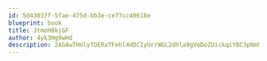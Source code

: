 ```yaml
---
id: 5d43037f-5fae-475d-bb3e-ce77cc40618e
blueprint: book
title: JtmoH8kjGF
author: 4yk3Hg9wHd
description: 2AG4wTHolyTOERxTFehl4HDCIyUrrWGL2dhla9gVeDoZUickqiYBC3pNmEyf0tOB7BjPyNzdveg2MUn2Eo7p34vic0KsvP48TTI3
---
```

